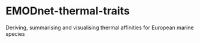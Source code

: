 # EMODnet-thermal-traits
Deriving, summarising and visualising thermal affinities for European marine species
